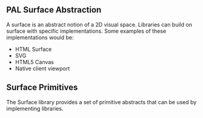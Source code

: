 ## PAL Surface Abstraction ##
A surface is an abstract notion of a 2D visual space. Libraries can build on
surface with specific implementations.  Some examples of these implementations
would be:

* HTML Surface
* SVG
* HTML5 Canvas
* Native client viewport

## Surface Primitives ##
The Surface library provides a set of primitive abstracts that can be used by
implementing libraries.